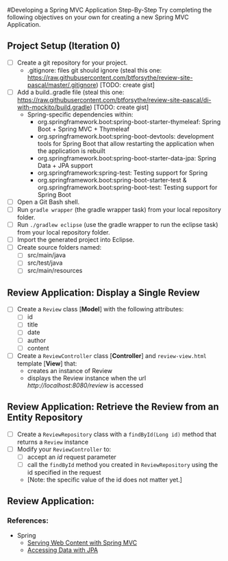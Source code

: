 #Developing a Spring MVC Application Step-By-Step
Try completing the following objectives on your own for creating a new Spring MVC Application.

## Project Setup (Iteration 0)
- [ ] Create a git repository for your project.
    - .gitignore: files git should ignore (steal this one: https://raw.githubusercontent.com/btforsythe/review-site-pascal/master/.gitignore) [TODO: create gist]
- [ ] Add a build..gradle file (steal this one: https://raw.githubusercontent.com/btforsythe/review-site-pascal/di-with-mockito/build.gradle) [TODO: create gist]
    - Spring-specific dependencies within:
        - org.springframework.boot:spring-boot-starter-thymeleaf: Spring Boot + Spring MVC + Thymeleaf
        - org.springframework.boot:spring-boot-devtools: development tools for Spring Boot that allow restarting the application when the application is rebuilt
        - org.springframework.boot:spring-boot-starter-data-jpa: Spring Data + JPA support
        - org.springframework:spring-test: Testing support for Spring
        - org.springframework.boot:spring-boot-starter-test & org.springframework.boot:spring-boot-test: Testing support for Spring Boot
- [ ] Open a Git Bash shell.
- [ ] Run ```gradle wrapper``` (the gradle wrapper task) from your local repository folder.
- [ ] Run ```./gradlew eclipse``` (use the gradle wrapper to run the eclipse task) from your local repository folder.
- [ ] Import the generated project into Eclipse.
- [ ] Create source folders named:
    - [ ] src/main/java
    - [ ] src/test/java
    - [ ] src/main/resources

##  Review Application: Display a Single Review
- [ ] Create a ```Review``` class [**Model**] with the following attributes:
    - [ ] id
    - [ ] title
    - [ ] date
    - [ ] author
    - [ ] content
- [ ] Create a ```ReviewController``` class [**Controller**] and ```review-view.html``` template [**View**] that:
    - creates an instance of Review
    - displays the Review instance when the url *http://localhost:8080/review* is accessed    

## Review Application: Retrieve the Review from an Entity Repository
- [ ] Create a ```ReviewRepository``` class with a ```findById(Long id)``` method that returns a ```Review``` instance
- [ ] Modify your ```ReviewController``` to:
    - [ ] accept an *id* request parameter
    - [ ] call the ```findById``` method you created in ```ReviewRepository``` using the id specified in the request
    - [Note: the specific value of the id does not matter yet.]
    
## Review Application: 
    
### References:
- Spring
    - [Serving Web Content with Spring MVC](https://spring.io/guides/gs/serving-web-content)
    - [Accessing Data with JPA](https://spring.io/guides/gs/accessing-data-jpa)
